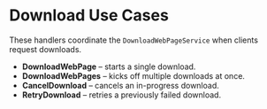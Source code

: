 # Download Use Cases

These handlers coordinate the `DownloadWebPageService` when clients request downloads.

- **DownloadWebPage** – starts a single download.
- **DownloadWebPages** – kicks off multiple downloads at once.
- **CancelDownload** – cancels an in-progress download.
- **RetryDownload** – retries a previously failed download.
